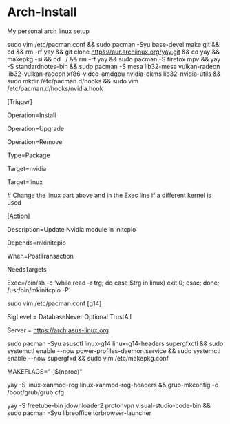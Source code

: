 # Arch-Install
My personal arch linux setup

sudo vim /etc/pacman.conf && sudo pacman -Syu base-devel make git && cd && rm -rf yay && git clone https://aur.archlinux.org/yay.git && cd yay && makepkg -si && cd ../ && rm -rf yay && sudo pacman -S firefox mpv && yay -S standardnotes-bin && sudo pacman -S mesa lib32-mesa	vulkan-radeon	lib32-vulkan-radeon	xf86-video-amdgpu nvidia-dkms lib32-nvidia-utils && sudo mkdir /etc/pacman.d/hooks && sudo vim /etc/pacman.d/hooks/nvidia.hook

[Trigger]

Operation=Install

Operation=Upgrade

Operation=Remove

Type=Package

Target=nvidia

Target=linux

\# Change the linux part above and in the Exec line if a different kernel is used

[Action]

Description=Update Nvidia module in initcpio

Depends=mkinitcpio

When=PostTransaction

NeedsTargets

Exec=/bin/sh -c 'while read -r trg; do case $trg in linux) exit 0; esac; done; /usr/bin/mkinitcpio -P'



sudo vim /etc/pacman.conf
[g14]

SigLevel = DatabaseNever Optional TrustAll

Server = https://arch.asus-linux.org

sudo pacman -Syu asusctl linux-g14	linux-g14-headers supergfxctl && sudo systemctl enable --now power-profiles-daemon.service && sudo systemctl enable --now supergfxd && sudo vim /etc/makepkg.conf

MAKEFLAGS="-j$(nproc)"

yay -S linux-xanmod-rog linux-xanmod-rog-headers && grub-mkconfig -o /boot/grub/grub.cfg

yay -S freetube-bin jdownloader2 protonvpn visual-studio-code-bin && sudo pacman -Syu libreoffice torbrowser-launcher


